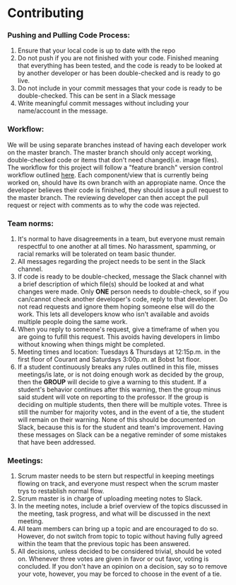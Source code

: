 # Contributing

### Pushing and Pulling Code Process:
1. Ensure that your local code is up to date with the repo
2. Do not push if you are not finished with your code.  Finished meaning that everything has been tested, and the code is ready to be looked at by another developer or has been double-checked and is ready to go live.
3. Do not include in your commit messages that your code is ready to be double-checked.  This can be sent in a Slack message
4. Write meaningful commit messages without including your name/account in the message.

### Workflow:
We will be using separate branches instead of having each developer work on the master branch.  The master branch should only accept working, double-checked code or items that don't need changed(i.e. image files).
The workflow for this project will follow a "feature branch" version control workflow outlined [here](https://knowledge.kitchen/Feature_branch_version_control_workflow).  Each component/view that is currently being worked on, should have its own branch with an appropiate name.  Once the developer believes their code is finished, they should issue a pull request to the master branch.  The reviewing developer can then accept the pull request or reject with comments as to why the code was rejected.

### Team norms:
1. It's normal to have disagreements in a team, but everyone must remain respectful to one another at all times.  No harassment, spamming, or racial remarks will be tolerated on team basic thunder.
2. All messages regarding the project needs to be sent in the Slack channel.
3. If code is ready to be double-checked, message the Slack channel with a brief description of which file(s) should be looked at and what changes were made. Only **ONE** person needs to double-check, so if you can/cannot check another developer's code, reply to that developer. Do not read requests and ignore them hoping someone else will do the work.  This lets all developers know who isn't available and avoids multiple people doing the same work.
4. When you reply to someone's request, give a timeframe of when you are going to fufill this request.  This avoids having developers in limbo without knowing when things might be completed.
5. Meeting times and location: Tuesdays & Thursdays at 12:15p.m. in the first floor of Courant and Saturdays 3:00p.m. at Bobst 1st floor.
6. If a student continuously breaks any rules outlined in this file, misses meetings/is late, or is not doing enough work as decided by the group, then the **GROUP** will decide to give a warning to this student.  If a student's behavior continues after this warning, then the group minus said student will vote on reporting to the professor.  If the group is deciding on multiple students, then there will be multiple votes.  Three is still the number for majority votes, and in the event of a tie, the student will remain on their warning.  None of this should be documented on Slack, because this is for the student and team's improvement.  Having these messages on Slack can be a negative reminder of some mistakes that have been addressed.

### Meetings:
1. Scrum master needs to be stern but respectful in keeping meetings flowing on track, and everyone must respect when the scrum master trys to restablish normal flow.
2. Scrum master is in charge of uploading meeting notes to Slack.
3. In the meeting notes, include a brief overview of the topics discussed in the meeting, task progress, and what will be discussed in the next meeting.
4. All team members can bring up a topic and are encouraged to do so.  However, do not switch from topic to topic without having fully agreed within the team that the previous topic has been answered.
5. All decisions, unless decided to be considered trivial, should be voted on.  Whenever three votes are given in favor or out favor, voting is concluded.  If you don't have an opinion on a decision, say so to remove your vote, however, you may be forced to choose in the event of a tie.